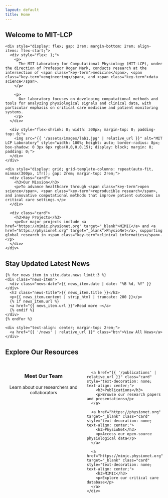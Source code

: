 ```yaml
---
layout: default
title: Home
---
```


<!-- Main Content -->
<div class="container">
  <!-- Welcome Section -->
  <section class="content-section">
    <h2 class="section-title">
      <span class="title-line-1">Welcome to</span>
      <span class="title-line-2">MIT-LCP</span>
    </h2>
    
    <div style="display: flex; gap: 2rem; margin-bottom: 2rem; align-items: flex-start;">
      <div style="flex: 1;">
        <p>
          The MIT Laboratory for Computational Physiology (MIT-LCP), under the direction of Professor Roger Mark, conducts research at the intersection of <span class="key-term">medicine</span>, <span class="key-term">engineering</span>, and <span class="key-term">data science</span>.
        </p>
        
        <p>
          Our laboratory focuses on developing computational methods and tools for analyzing physiological signals and clinical data, with particular emphasis on critical care medicine and patient monitoring systems.
        </p>
      </div>
      
      <div style="flex-shrink: 0; width: 300px; margin-top: 0; padding-top: 0;">
        <img src="{{ '/assets/images/lab1.jpg' | relative_url }}" alt="MIT LCP Laboratory" style="width: 100%; height: auto; border-radius: 8px; box-shadow: 0 3px 6px rgba(0,0,0,0.15); display: block; margin: 0; padding: 0;">
      </div>
    </div>
    
    <div style="display: grid; grid-template-columns: repeat(auto-fit, minmax(300px, 1fr)); gap: 2rem; margin-top: 2rem;">
      <div class="card">
        <h3>Our Mission</h3>
        <p>To advance healthcare through <span class="key-term">open science</span>, <span class="key-term">reproducible research</span>, and innovative computational methods that improve patient outcomes in critical care settings.</p>
      </div>
      
      <div class="card">
        <h3>Key Projects</h3>
        <p>Our major projects include <a href="https://mimic.physionet.org" target="_blank">MIMIC</a> and <a href="https://physionet.org" target="_blank">PhysioNet</a>, supporting global research in <span class="key-term">clinical informatics</span>.</p>
      </div>
    </div>
  </section>

  <!-- Latest News Section -->
  <section class="content-section">
    <h2 class="section-title">
      <span class="title-line-1">Stay Updated</span>
      <span class="title-line-2">Latest News</span>
    </h2>
    
    {% for news_item in site.data.news limit:3 %}
    <div class="news-item">
      <div class="news-date">{{ news_item.date | date: "%B %d, %Y" }}</div>
      <h3 class="news-title">{{ news_item.title }}</h3>
      <p>{{ news_item.content | strip_html | truncate: 200 }}</p>
      {% if news_item.url %}
      <a href="{{ news_item.url }}">Read more →</a>
      {% endif %}
    </div>
    {% endfor %}
    
    <div style="text-align: center; margin-top: 2rem;">
      <a href="{{ '/news' | relative_url }}" class="btn">View All News</a>
    </div>
  </section>

  <!-- Quick Links -->
  <section class="content-section">
    <h2 class="section-title">
      <span class="title-line-1">Explore Our</span>
      <span class="title-line-2">Resources</span>
    </h2>
    <div style="display: grid; grid-template-columns: repeat(auto-fit, minmax(200px, 1fr)); gap: 1rem; margin-top: 2rem;">
      <a href="{{ '/people' | relative_url }}" class="card" style="text-decoration: none; text-align: center;">
        <h3>Meet Our Team</h3>
        <p>Learn about our researchers and collaborators</p>
      </a>
      
      <a href="{{ '/publications' | relative_url }}" class="card" style="text-decoration: none; text-align: center;">
        <h3>Publications</h3>
        <p>Browse our research papers and presentations</p>
      </a>
      
      <a href="https://physionet.org" target="_blank" class="card" style="text-decoration: none; text-align: center;">
        <h3>PhysioNet</h3>
        <p>Access our open-source physiological data</p>
      </a>
      
      <a href="https://mimic.physionet.org" target="_blank" class="card" style="text-decoration: none; text-align: center;">
        <h3>MIMIC</h3>
        <p>Explore our critical care database</p>
      </a>
    </div>
  </section>
</div>
